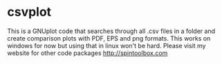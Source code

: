 # csvplot
This is a GNUplot code that searches through all .csv files in a folder and create comparison plots with PDF, EPS and png formats. This works on windows for now but using that in linux won't be hard.
Please visit my website for other code packages http://spintoolbox.com
